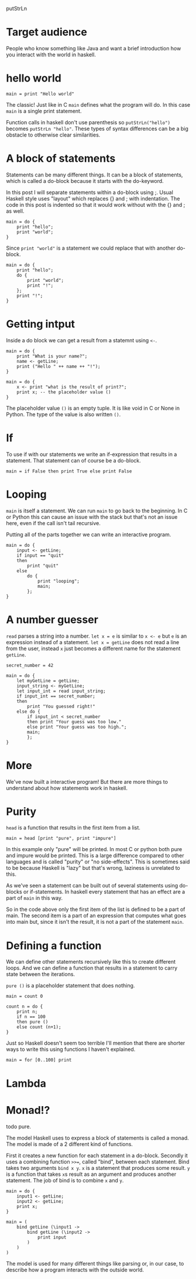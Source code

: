 putStrLn

# Target audience
People who know something like Java and want a brief introduction how you interact with the world in haskell.

# hello world

```
main = print "Hello world"
```

The classic! Just like in C `main` defines what the program will do. In this case `main` is a single print statement. 

Function calls in haskell don't use parenthesis so `putStrLn("hello")` becomes `putStrLn "hello"`. These types of syntax differences can be a big obstacle to otherwise clear similarities. 

# A block of statements

Statements can be many different things. It can be a block of statements, which is called a do-block because it starts with the do-keyword. 

In this post I will separate statements within a do-block using ;. Usual Haskell style uses "layout" which replaces {} and ; with indentation. The code in this post is indented so that it would work without with the {} and ; as well. 

```
main = do {
    print "hello";
    print "world";
}
```

Since `print "world"` is a statement we could replace that with another do-block. 

```
main = do {
    print "hello";
    do {
        print "world";
        print "!";
    };
    print "!";
}
```

# Getting intput

Inside a do block we can get a result from a statemnt using `<-`. 

```
main = do {
    print "What is your name?";
    name <- getLine;
    print ("Hello " ++ name ++ "!");
}
```

```
main = do {
    x <- print "what is the result of print?";
    print x; -- the placeholder value ()
}
```

The placeholder value `()` is an empty tuple. It is like void in C or None in Python. The type of the value is also written `()`.

# If

To use if with our statements we write an if-expression that results in a statement. That statement can of course be a do-block.

```
main = if False then print True else print False
```

# Looping

`main` is itself a statement. We can run `main` to go back to the beginning. In C or Python this can cause an issue with the stack but that's not an issue here, even if the call isn't tail recursive.

Putting all of the parts together we can write an interactive program.

```
main = do {
    input <- getLine;
    if input == "quit"
    then 
        print "quit"
    else 
        do {
            print "looping";
            main;
        };
}   
```

# A number guesser

`read` parses a string into a number.
`let x = e` is similar to `x <- e` but `e` is an expression instead of a statement. `let x = getLine` does not read a line from the user, instead `x` just becomes a different name for the statement `getLine`.

```
secret_number = 42

main = do {
    let myGetLine = getLine; 
    input_string <- myGetLine;
    let input_int = read input_string;
    if input_int == secret_number;
    then 
        print "You guessed right!"
    else do {
        if input_int < secret_number
        then print "Your guess was too low."
        else print "Your guess was too high.";
        main;
        };
}
```

# More

We've now built a interactive program! But there are more things to understand about how statements work in haskell.

# Purity

`head` is a function that results in the first item from a list.

```
main = head [print "pure", print "impure"] 
```

In this example only "pure" will be printed. In most C or python both pure and impure would be printed. This is a large difference compared to other languages and is called "purity" or "no side-effects". This is sometimes said to be because Haskell is "lazy" but that's wrong, laziness is unrelated to this.

As we've seen a statement can be built out of several statements using do-blocks or if-statements. In haskell every statement that has an effect are a part of `main` in this way. 

So in the code above only the first item of the list is defined to be a part of main. The second item is a part of an expression that computes what goes into main but, since it isn't the result, it is not a part of the statement `main`.

# Defining a function

We can define other statements recursively like this to create different loops. And we can define a function that results in a statement to carry state between the iterations.

`pure ()` is a placeholder statement that does nothing.

```
main = count 0

count n = do {
    print n;
    if n == 100
    then pure ()
    else count (n+1);
}
```

Just so Haskell doesn't seem too terrible I'll mention that there are shorter ways to write this using functions I haven't explained.

```
main = for [0..100] print
```

# Lambda

# Monad!?

todo pure.

The model Haskell uses to express a block of statements is called a monad. The model is made of a 2 different kind of functions. 

First it creates a new function for each statement in a do-block. Secondly it uses a combining function `>>=`, called "bind", between each statement. Bind takes two arguments `bind x y`.  `x` is a statement that produces some result. `y` is a function that takes `x`s result as an argument and produces another statement. The job of bind is to combine `x` and `y`.

```
main = do {
    input1 <- getLine;
    input2 <- getLine;
    print x;
}
```

```
main = (
    bind getLine (\input1 ->
        bind getLine (\input2 ->
            print input
        )
    )
)
```

The model is used for many different things like parsing or, in our case, to describe how a program interacts with the outside world.
